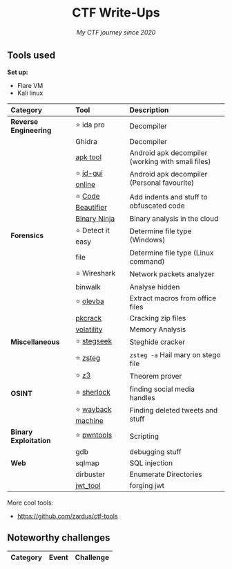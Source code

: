 <h1 align="center">CTF Write-Ups</h1>
<h6 align="center"><i>My CTF journey since 2020</i></h6>

## Tools used
**Set up:**
* Flare VM
* Kali linux

| Category | Tool | Description |
| :------- | :--- | :---------- |
| **Reverse Engineering** | ⭐ ida pro | Decompiler
|                         | Ghidra | Decompiler
|                         | [apk tool](https://ibotpeaches.github.io/Apktool/) | Android apk decompiler (working with smali files)
|                         | ⭐ [jd-gui online](http://www.javadecompilers.com/apk) | Android apk decompiler (Personal favourite)
|                         | ⭐ [Code Beautifier](https://beautifier.io/) | Add indents and stuff to obfuscated code
|                         | [Binary Ninja](https://cloud.binary.ninja/) | Binary analysis in the cloud
| **Forensics** | ⭐ Detect it easy | Determine file type (Windows)
|               | file | Determine file type (Linux command)
|               | ⭐ Wireshark | Network packets analyzer
|               | binwalk | Analyse hidden
|               | ⭐ [olevba](https://github.com/decalage2/oletools/tree/master/oletools) | Extract macros from office files
|               | [pkcrack](https://www.unix-ag.uni-kl.de/~conrad/krypto/pkcrack.html) | Cracking zip files
|               | [volatility](https://github.com/volatilityfoundation/volatility) | Memory Analysis
| **Miscellaneous** | ⭐ [stegseek](https://github.com/RickdeJager/stegseek) | Steghide cracker
|                   | ⭐ [zsteg](https://github.com/zed-0xff/zsteg) | `zsteg -a` Hail mary on stego file
|                   | ⭐ [z3](https://github.com/Z3Prover/z3) | Theorem prover
| **OSINT** | ⭐ [sherlock](https://github.com/sherlock-project/sherlock) | finding social media handles
|           | ⭐ [wayback machine](https://archive.org/web/) | Finding deleted tweets and stuff
| **Binary Exploitation** | ⭐ [pwntools](https://github.com/Gallopsled/pwntools) | Scripting
|                         | gdb | debugging stuff
| **Web** | sqlmap    | SQL injection 
|         | dirbuster | Enumerate Directories
|         | [jwt_tool](https://github.com/ticarpi/jwt_tool) | forging jwt 

More cool tools:
* https://github.com/zardus/ctf-tools

## Noteworthy challenges

| Category | Event | Challenge |
| :------- | :---- | :-------- |

